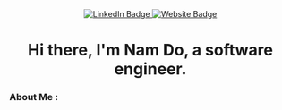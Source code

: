 <div align="center">
<div id="badges">
  <a href="https://www.linkedin.com/in/nam-do-630bb2173/">
    <img src="https://img.shields.io/badge/LinkedIn-blue?style=for-the-badge&logo=linkedin&logoColor=white" alt="LinkedIn Badge"/>
  </a>
  <a href="https://namdo1225.github.io/">
    <img src="https://img.shields.io/badge/Website-gray?style=for-the-badge&logo=readme&logoColor=white" alt="Website Badge"/>
  </a>
</div>
<img src="https://komarev.com/ghpvc/?username=your-github-username&style=flat-square&color=blue" alt=""/>

<h1>Hi there, I'm Nam Do, a software engineer.</h1>
</div>

### About Me :
